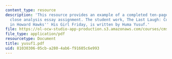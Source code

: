 ```yaml
---
content_type: resource
description: 'This resource provides an example of a completed ten-page comparative
  close analysis essay assignment. The student work, The Last Laugh: Comedy and Gender
  in Howard Hawks'' His Girl Friday, is written by Huma Yusuf.'
file: https://ol-ocw-studio-app-production.s3.amazonaws.com/courses/cms-796-major-media-texts-fall-2006/8103030605cba2804ab6f91605c6e993_yusuf1.pdf
file_type: application/pdf
resourcetype: Document
title: yusuf1.pdf
uid: 81030306-05cb-a280-4ab6-f91605c6e993
---
```

